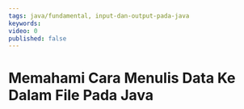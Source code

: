 ```yaml
---
tags: java/fundamental, input-dan-output-pada-java
keywords: 
video: 0
published: false
---
```

# Memahami Cara Menulis Data Ke Dalam File Pada Java
